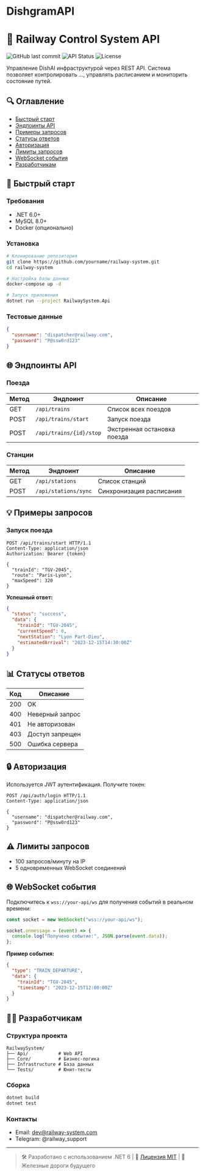 # DishgramAPI
# 🚂 Railway Control System API

![GitHub last commit](https://github.com/BLUEBOXPRODUCTION/DishgramAPI)
![API Status](https://img.shields.io/badge/status-active-brightgreen)
![License](https://img.shields.io/badge/license-MIT-blue)

Управление DishAI инфраструктурой через REST API. Система позволяет контролировать ..., управлять расписанием и мониторить состояние путей.

## 🔍 Оглавление

- [Быстрый старт](#-быстрый-старт)
- [Эндпоинты API](#-эндпоинты-api)
- [Примеры запросов](#-примеры-запросов)
- [Статусы ответов](#-статусы-ответов)
- [Авторизация](#-авторизация)
- [Лимиты запросов](#-лимиты-запросов)
- [WebSocket события](#-websocket-события)
- [Разработчикам](#-разработчикам)

## 🚀 Быстрый старт

### Требования
- .NET 6.0+
- MySQL 8.0+
- Docker (опционально)

### Установка
```bash
# Клонирование репозитория
git clone https://github.com/yourname/railway-system.git
cd railway-system

# Настройка базы данных
docker-compose up -d

# Запуск приложения
dotnet run --project RailwaySystem.Api
```

### Тестовые данные
```json
{
  "username": "dispatcher@railway.com",
  "password": "P@ssw0rd123"
}
```

## 🌐 Эндпоинты API

### Поезда
| Метод | Эндпоинт                | Описание                     |
|-------|-------------------------|-----------------------------|
| GET   | `/api/trains`           | Список всех поездов         |
| POST  | `/api/trains/start`     | Запуск поезда               |
| POST  | `/api/trains/{id}/stop` | Экстренная остановка поезда |

### Станции
| Метод | Эндпоинт             | Описание               |
|-------|----------------------|-----------------------|
| GET   | `/api/stations`      | Список станций        |
| POST  | `/api/stations/sync` | Синхронизация расписания |

## 💡 Примеры запросов

### Запуск поезда
```http
POST /api/trains/start HTTP/1.1
Content-Type: application/json
Authorization: Bearer {token}

{
  "trainId": "TGV-2045",
  "route": "Paris-Lyon",
  "maxSpeed": 320
}
```

**Успешный ответ:**
```json
{
  "status": "success",
  "data": {
    "trainId": "TGV-2045",
    "currentSpeed": 0,
    "nextStation": "Lyon Part-Dieu",
    "estimatedArrival": "2023-12-15T14:30:00Z"
  }
}
```

## 📊 Статусы ответов

| Код | Описание                  |
|-----|--------------------------|
| 200 | OK                       |
| 400 | Неверный запрос          |
| 401 | Не авторизован           |
| 403 | Доступ запрещен          |
| 500 | Ошибка сервера           |

## 🔒 Авторизация

Используется JWT аутентификация. Получите токен:

```http
POST /api/auth/login HTTP/1.1
Content-Type: application/json

{
  "username": "dispatcher@railway.com",
  "password": "P@ssw0rd123"
}
```

## ⚠️ Лимиты запросов

- 100 запросов/минуту на IP
- 5 одновременных WebSocket соединений

## 🌐 WebSocket события

Подключитесь к `wss://your-api/ws` для получения событий в реальном времени:

```javascript
const socket = new WebSocket("wss://your-api/ws");

socket.onmessage = (event) => {
  console.log("Получено событие:", JSON.parse(event.data));
};
```

**Пример события:**
```json
{
  "type": "TRAIN_DEPARTURE",
  "data": {
    "trainId": "TGV-2045",
    "timestamp": "2023-12-15T12:00:00Z"
  }
}
```

## 👨‍💻 Разработчикам

### Структура проекта
```
RailwaySystem/
├── Api/           # Web API
├── Core/          # Бизнес-логика
├── Infrastructure # База данных
└── Tests/         # Юнит-тесты
```

### Сборка
```bash
dotnet build
dotnet test
```

### Контакты
- Email: dev@railway-system.com
- Telegram: @railway_support

---

> 🛠️ Разработано с использованием .NET 6 | 📄 [Лицензия MIT](LICENSE) | 🚄 Железные дороги будущего
